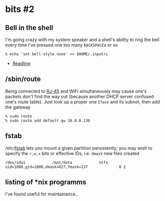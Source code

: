 bits #2
=======

## Bell in the shell

I'm going crazy with my system speaker
and a shell's ability to ring the bell
every time I've pressed one too many `BACKSPACE`*s* or so

    % echo 'set bell-style none' >> $HOME/.inputrc

* [Readline](http://ss64.com/bash/syntax-inputrc.html)

## /sbin/route

Being connected to [RJ-45](https://en.wikipedia.org/wiki/Ethernet) and WiFi simultaneously
may cause one's packets don't find
the way out (because another DHCP server
confused one's route table). Just look up a proper
one `Iface` and its subnet, then add the gateway

    % sudo route
    % sudo route add default gw 10.0.0.138

## fstab

/etc/[fstab](http://www.linfo.org/etc_fstab.html)
lets you mount a given partition persistently;
you may wish to specify the `r,w,x` bits or effective IDs,
i.e. `dmask` new files created

    /dev/sda1            /mnt/data            ntfs       uid=1000,gid=1000,dmask=027,fmask=137              0 2

## listing of *nix programms

I've found useful for maintainance..


